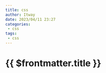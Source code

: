 ```yaml
---
title: css
author: Itway
date: 2023/04/11 23:27
categories:
 - css
tags:
 - css
---
```


# {{ $frontmatter.title }}